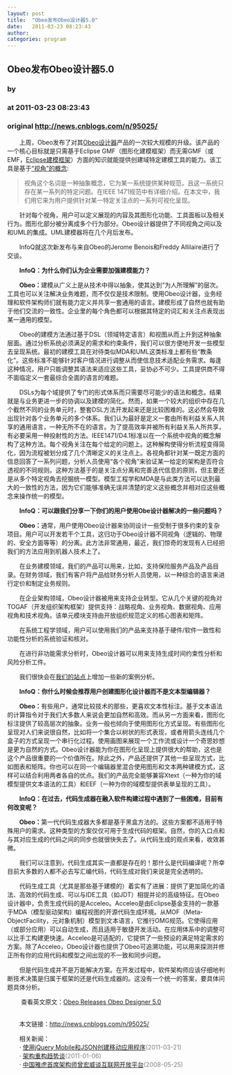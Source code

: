 ```yaml
---
layout: post
title:  "Obeo发布Obeo设计器5.0"
date:   2011-03-23 08:23:43
author: 
categories: program
---
```


## Obeo发布Obeo设计器5.0
### by 
### at 2011-03-23 08:23:43
### original <http://news.cnblogs.com/n/95025/>

<p>　　上周，Obeo发布了对其<a href="http://www.obeodesigner.com/">Obeo设计器</a>产品的一次较大规模的升级。该产品的一个核心目标就是只需基于Eclipse GMF（图形化建模框架）而无需GMF（或EMF，<a href="http://www.infoq.com/news/2010/08/eclipse4-released">Eclipse建模框架</a>）方面的知识就能提供创建域特定建模工具的能力。该工具是基于<a href="http://www.obeo.fr/resources/WhitePaper_ObeoDesigner.pdf">“视角”的概念</a>:</p>
<blockquote>视角这个名词是一种抽象概念，它为某一系统提供某种规范，且这一系统只存在某一系列的特定问题。在IEEE 1471规范中有详细介绍。在本文中，我们用它来为用户提供针对某一特定关注点的一系列可视化呈现。</blockquote>
<p>　　针对每个视角，用户可以定义展现的内容及其图形化功能、工具面板以及相关行为。图形化部分被分离成多个行为部分。Obeo设计器提供了不同视角之间以及和UML的集成。UML建模器将在几个月后发布。</p>
<p>　　InfoQ就这次新发布与来自Obeo的Jerome Benois和Freddy Allilaire进行了交谈。</p>
<p>　　<strong>InfoQ：为什么你们认为企业需要加强建模能力？</strong></p>
<p>　　<strong>Obeo：</strong>建模从广义上是从技术中得以抽象，使其达到“为人所理解”的层次。工具也可以关注解决业务难题，而不仅仅是技术限制。使用Obeo设计器，业务经理和软件架构师们就有能力定义并共享一套通用的语言。建模形成了自然也就有助于他们交流的一致性。企业里的每个角色都可以根据其特定的词汇和关注点表现出某一通用的模型。</p>
<p>　　Obeo的建模方法通过基于DSL（领域特定语言）和视图从而上升到这种抽象层面。通过分析系统必须满足的需求和约束条件，我们可以很方便地开发一些模型去呈现系统。最初的建模工具在对待类似MDA和UML这类标准上都有些“教条化”。这些标准不能够针对客户情况进行调整从而使信息技术适配业务需求。每逢这种情况，用户只能调整其语法来适应这些工具，妥协必不可少。工具提供商不得不面临定义一套最综合全面的语言的难题。</p>
<p>　　DSLs为每个域提供了专门的形式体系而只需要尽可能少的语法和概念。结果就是与业务更进一步的协调以及建模的简化。然而，如果一个较大的组织中存在几个截然不同的业务单元时，整套DSL方法开发起来还是比较困难的。这必然会导致出现针对各个业务单元的多个体系。我们认为最好是定义一套由所有利益关系人共享的通用语言，一种无所不在的语言。为了提高效率并被所有利益关系人所共享，有必要采用一种投射性的方法。IEEE1471/D4.1标准以在一个系统中视角的概念解构了这种方法。每个视角关注在每个给定的问题上。这种解构使得分析流程变得简化，因为流程被划分成了几个清晰定义的关注点上。各视角都针对某一既定方面的信息回答了一系列问题，分析人员使用“各个视角”来验证某一给定的架构是否符合透视的不同规则。这种方法基于的是关注点分离和完善迭代信息的原则，但主要还是从多个特定视角去挖掘统一模型。模型工程学和MDA是与此类方法可以达到最大的一致性的方法，因为它们能够准确无误并清楚的定义这些概念并相对应这些概念来操作统一的模型。</p>
<p>　　<strong>InfoQ：可以跟我们分享一下你们的用户使用Obe设计器解决的一些问题吗？</strong></p>
<p>　　<strong>Obeo：</strong>通常，用户使用Obeo设计器来协同设计一些受制于很多约束的复杂项目。用户可以开发若干个工具，这归功于Obeo设计器不同视角（逻辑的、物理的、安全方面等等）的分离。此方法非常通用，最近，我们惊奇的发现有人已经把我们的方法应用到机器人技术上了。</p>
<p>　　在业务建模领域，我们的产品可以用来，比如，支持保险服务产品及产品目录。在财务领域，我们有客户将产品给财务分析人员使用，以一种综合的语言来进行定价和制定业务规则。</p>
<p>　　在企业架构领域，Obeo设计器被用来支持企业转型。它从几个关键的视角对TOGAF（开发组织架构框架）提供支持：战略视角、业务视角、数据视角、应用视角和技术视角。该单元模块支持由开放组织规范定义的核心图表和矩阵。</p>
<p>　　在系统工程学领域，用户可以使用我们的产品来支持基于硬件/软件一致性和功能性分析的系统验证和核对。</p>
<p>　　在进行非功能需求分析时，Obeo设计器可以用来支持生成时间约束性分析和风险分析工件。</p>
<p>　　我们很快会在<a href="http://www.obeodesigner.com/">我们的站点</a>上增加一些新的案例分析。</p>
<p>　　<strong>InfoQ：你什么时候会推荐用户创建图形化设计器而不是文本型编辑器？</strong></p>
<p>　　<strong>Obeo：</strong>有些用户，通常比较技术的那些，更喜欢文本性标注。基于文本语法的计算指令对于我们大多数人来说会更加自然和高效。而从另一方面来看，图形化标注提供了较高层次的抽象。业务一般也倾向于使用图形化方式呈现。有些图形化呈现对人们来说很自然，比如将一个集合以树状的形式表现，或者用箭头连线几个盒子的方式呈现一个串行化过程。使用画图来展现一个工作流或设计一个奇思妙想是更为自然的方式。Obeo设计器能为你在图形化呈现上提供很大的帮助，这也是这个产品很重要的一个价值所在。除此之外，产品还提供了其他一些呈现方式，比如图表和矩阵。你也可以在同一个编辑器里混合使用图形和文本两种建模方式，这样可以结合利用两者各自的优点。我们的产品完全能够兼容Xtext（一种为你的域模型提供文本语法的工具）和EEF（一种为你的域模型提供表单呈现的工具）。</p>
<p>　　<strong>InfoQ：在过去，代码生成器在融入软件构建过程中遇到了一些困难，目前有何改变呢？</strong> <strong></strong></p>
<p>　　<strong>Obeo：</strong>第一代代码生成器大多都是基于黑盒方法的。这些方案都不适用于特殊用户的需求。这种类型的方案仅仅可用于生成代码的框架。自然，你的入口点和与其对应生成的代码之间的同步也就很快失去了。从代码生成的观点来看，收效甚微。</p>
<p>　　我们可以注意到，代码生成其实一直都是存在的！那什么是代码编译呢？所幸目前大多数的人都不必去写汇编代码，代码生成对我们来说是完全透明的。</p>
<p>　　代码生成工具（尤其是那些基于建模的）着实有了进展：提供了更加简化的语法、高效的代码生成、可以与IDE工具（如JDT）相提并论的高级特征。在Obeo设计器中，负责生成代码的是Acceleo。Acceleo是由Eclipse基金支持的一款基于MDA（模型驱动架构）编程视图的开源代码生成环境。从MOF（Meta-ObjectFacility，元对象机制）模型到文本语言，它推行OMG规范。它使得应用（或部分应用）可以自动生成，而且适用于敏捷开发活动。在应用体系中的调整可以比手工构建更快速。Acceleo是可适配的，它提供了一些预设的满足特定需求的方案。除了Acceleo，Obeo设计器也提供了Obeo可追溯功能，可以用来探测并修正所有你的应用代码和模型之间出现的不一致和同步问题。</p>
<p>　　但是代码生成并不是万能解决方案。在开发过程中，软件架构师应该仔细地判断技术决策是归属于框架的还是代码生成器的。这没有一个统一的答案，要具体问题具体分析。</p>
<p> 　　查看英文原文：<a href="http://www.infoq.com/news/2011/03/obeo-designer-50">Obeo Releases Obeo Designer 5.0</a> </p><p><br>　　本文链接：<a href="http://news.cnblogs.com/n/95025/">http://news.cnblogs.com/n/95025/</a></p><p>　　相关新闻：<br>　　· <a href="http://news.cnblogs.com/n/94783/">使用jQuery Mobile和JSON创建移动应用程序</a><span style="color:gray">(2011-03-21)</span><br>　　· <a href="http://news.cnblogs.com/n/87422/">架构重构趋势谈</a><span style="color:gray">(2011-01-06)</span><br>　　· <a href="http://news.cnblogs.com/n/36931/">中国雅虎首席架构师曾宏威谈互联网开放平台</a><span style="color:gray">(2008-05-25)</span><br></p><img src="http://news.cnblogs.com/news/rssclick.aspx?id=95025" width="1" height="1" alt="">